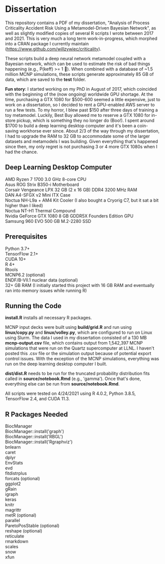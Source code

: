 # Dissertation

This repository contains a PDF of my dissertation, "Analysis of Process Criticality Accident Risk Using a Metamodel-Driven Bayesian Network", as well as slightly modified copies of several R scripts I wrote between 2017 and 2021. This is very much a long term work-in-progress, which morphed into a CRAN package I currently maintain (https://www.github.com/willzywiec/criticality).  

These scripts build a deep neural network metamodel coupled with a Bayesian network, which can be used to estimate the risk of bad things happening (e.g., P(keff) >= 1 🤯). When combined with a database of ~1.5 million MCNP simulations, these scripts generate approximately 85 GB of data, which are saved to the **test** folder.  

**Fun story**: I started working on my PhD in August of 2017, which coincided with the beginning of the (now ongoing) worldwide GPU shortage. At the time, purchasing a GTX 1080 for $500-600 seemed a little expensive, just to work on a dissertation, so I decided to rent a GPU-enabled AWS server to run a few tests. To my horror, I blew past $150 after three days of training a toy metamodel. Luckily, Best Buy allowed me to reserve a GTX 1080 for in-store pickup, which is something they no longer do (Boo!). I spent around $1700 to build a deep learning desktop computer and it's been a coin-saving workhorse ever since. About 2/3 of the way through my dissertation, I had to upgrade the RAM to 32 GB to accommodate some of the larger datasets and metamodels I was building. Given everything that's happened since then, my only regret is not purchasing 3 or 4 more GTX 1080s when I had the chance.  

## Deep Learning Desktop Computer
AMD Ryzen 7 1700 3.0 GHz 8-core CPU  
Asus ROG Strix B350-i Motherboard  
Corsair Vengeance LPX 32 GB (2 x 16 GB) DDR4 3200 MHz RAM  
DAN A4-SFGX v2 Mini ITX Case  
Noctua NH-L9a + AM4 Kit Cooler (I also bought a Cryorig C7, but it sat a bit higher than I liked)  
Noctua NT-H1 Thermal Compound  
Nvidia GeForce GTX 1080 8 GB GDDR5X Founders Edition GPU  
Samsung 960 EVO 500 GB M.2-2280 SSD  

## Prerequisites
Python 3.7+  
TensorFlow 2.1+  
CUDA 10+  
R 4+  
Rtools  
MCNP6.2 (optional)  
ENDF/B-VII.1 nuclear data (optional)  
32+ GB RAM (I initially started this project with 16 GB RAM and eventually ran into memory issues while running R)  

## Running the Code
**install.R** installs all necessary R packages.

MCNP input decks were built using **build/grid.R** and run using **linux/copy.py** and **linux/volley.py**, which are configured to run on Linux using Slurm. The data I used in my dissertation consisted of a 130 MB **mcnp-output.csv** file, which contains output from 1,542,397 MCNP simulations that were run on the Quartz supercomputer at LLNL. I haven't posted this .csv file or the simulation output because of potential export control issues. With the exception of the MCNP simulations, everything was run on the deep learning desktop computer I built.  

**dist/dist.R** needs to be run for the truncated probability distribution fits called in **source/notebook.Rmd** (e.g., 'gamma'). Once that's done, everything else can be run from **source/notebook.Rmd**.    
  
All scripts were tested on 4/24/2021 using R 4.0.2, Python 3.8.5, TensorFlow 2.4, and CUDA 11.3.  

## R Packages Needed
BiocManager  
BiocManager::install('graph')  
BiocManager::install('RBGL')  
BiocManager::install('Rgraphviz')  
bnlearn  
caret  
dplyr  
EnvStats  
evd  
fitdistrplus  
forcats (optional)  
ggplot2  
gRain  
igraph  
keras  
knitr  
magrittr  
metR (optional)  
parallel  
ParetoPosStable (optional)  
reshape (optional)  
reticulate  
rmarkdown  
scales  
snow  
xfun  
